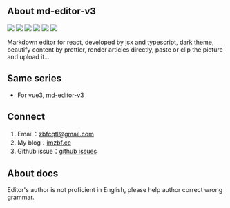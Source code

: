 ## About md-editor-v3

![](https://img.shields.io/github/stars/imzbf/md-editor-rt?style=social) ![](https://img.shields.io/npm/dm/md-editor-rt) ![](https://img.shields.io/bundlephobia/min/md-editor-rt) ![](https://img.shields.io/github/license/imzbf/md-editor-rt) ![](https://img.shields.io/github/package-json/v/imzbf/md-editor-rt) ![](https://img.shields.io/badge/ssr-%3E1.6.0-brightgreen)

Markdown editor for react, developed by jsx and typescript, dark theme, beautify content by prettier, render articles directly, paste or clip the picture and upload it...

## Same series

- For vue3, [md-editor-v3](https://github.com/imzbf/md-editor-v3)

## Connect

1. Email：zbfcqtl@gmail.com
2. My blog：[imzbf.cc](https://imzbf.cc/message)
3. Github issue：[github issues](https://github.com/imzbf/md-editor-rt/issues)

## About docs

Editor's author is not proficient in English, please help author correct wrong grammar.
